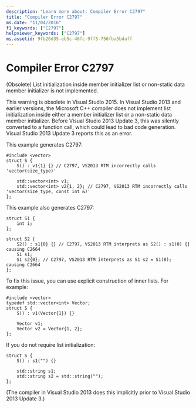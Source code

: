 ```yaml
---
description: "Learn more about: Compiler Error C2797"
title: "Compiler Error C2797"
ms.date: "11/04/2016"
f1_keywords: ["C2797"]
helpviewer_keywords: ["C2797"]
ms.assetid: 9fb26d35-eb5c-46fc-9ff5-756fba5bdaff
---
```

# Compiler Error C2797

(Obsolete) List initialization inside member initializer list or non-static data member initializer is not implemented.

This warning is obsolete in Visual Studio 2015. In Visual Studio 2013 and earlier versions, the Microsoft C++ compiler does not implement list initialization inside either a member initializer list or a non-static data member initializer. Before Visual Studio 2013 Update 3, this was silently converted to a function call, which could lead to bad code generation. Visual Studio 2013 Update 3 reports this as an error.

This example generates C2797:

```
#include <vector>
struct S {
    S() : v1{1} {} // C2797, VS2013 RTM incorrectly calls 'vector(size_type)'

    std::vector<int> v1;
    std::vector<int> v2{1, 2}; // C2797, VS2013 RTM incorrectly calls 'vector(size_type, const int &)'
};
```

This example also generates C2797:

```
struct S1 {
    int i;
};

struct S2 {
    S2() : s1{0} {} // C2797, VS2013 RTM interprets as S2() : s1(0) {} causing C2664
    S1 s1;
    S1 s2{0}; // C2797, VS2013 RTM interprets as S1 s2 = S1(0); causing C2664
};
```

To fix this issue, you can use explicit construction of inner lists. For example:

```
#include <vector>
typedef std::vector<int> Vector;
struct S {
    S() : v1(Vector{1}) {}

    Vector v1;
    Vector v2 = Vector{1, 2};
};
```

If you do not require list initialization:

```
struct S {
    S() : s1("") {}

    std::string s1;
    std::string s2 = std::string("");
};
```

(The compiler in Visual Studio 2013 does this implicitly prior to Visual Studio 2013 Update 3.)
